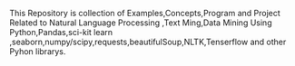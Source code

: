 This Repository is collection of Examples,Concepts,Program and Project Related to Natural Language Processing ,Text Ming,Data Mining
Using Python,Pandas,sci-kit learn ,seaborn,numpy/scipy,requests,beautifulSoup,NLTK,Tenserflow and other Pyhon librarys.